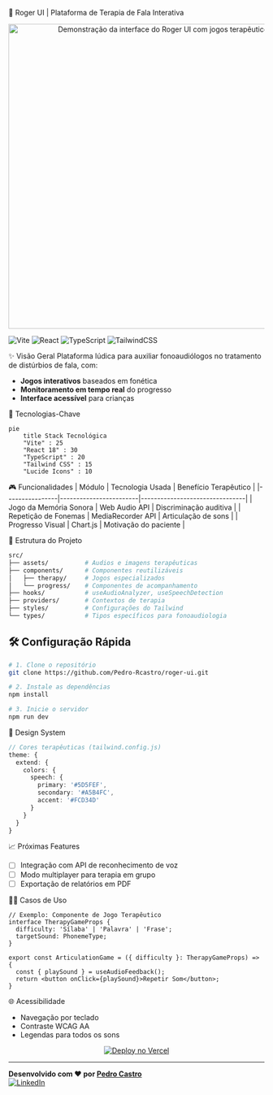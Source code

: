 
🎤 Roger UI | Plataforma de Terapia de Fala Interativa

<div align="center">
  <img src="./public/roger-demo.gif" width="600" alt="Demonstração da interface do Roger UI com jogos terapêuticos">
</div>

![Vite](https://img.shields.io/badge/vite-%23646CFF.svg?style=for-the-badge&logo=vite&logoColor=white)
![React](https://img.shields.io/badge/react-%2320232a.svg?style=for-the-badge&logo=react&logoColor=%2361DAFB)
![TypeScript](https://img.shields.io/badge/typescript-%23007ACC.svg?style=for-the-badge&logo=typescript&logoColor=white)
![TailwindCSS](https://img.shields.io/badge/tailwindcss-%2338B2AC.svg?style=for-the-badge&logo=tailwind-css&logoColor=white)

✨ Visão Geral
Plataforma lúdica para auxiliar fonoaudiólogos no tratamento de distúrbios de fala, com:
- **Jogos interativos** baseados em fonética
- **Monitoramento em tempo real** do progresso
- **Interface acessível** para crianças

🚀 Tecnologias-Chave
```mermaid
pie
    title Stack Tecnológica
    "Vite" : 25
    "React 18" : 30
    "TypeScript" : 20
    "Tailwind CSS" : 15
    "Lucide Icons" : 10
```

🎮 Funcionalidades
| Módulo         | Tecnologia Usada       | Benefício Terapêutico          |
|----------------|------------------------|--------------------------------|
| Jogo da Memória Sonora | Web Audio API | Discriminação auditiva         |
| Repetição de Fonemas   | MediaRecorder API | Articulação de sons            |
| Progresso Visual       | Chart.js         | Motivação do paciente          |

 📁 Estrutura do Projeto
```bash
src/
├── assets/          # Audios e imagens terapêuticas
├── components/      # Componentes reutilizáveis
│   ├── therapy/     # Jogos especializados
│   └── progress/    # Componentes de acompanhamento
├── hooks/           # useAudioAnalyzer, useSpeechDetection
├── providers/       # Contextos de terapia
├── styles/          # Configurações do Tailwind
└── types/           # Tipos específicos para fonoaudiologia
```

## 🛠️ Configuração Rápida
```bash
# 1. Clone o repositório
git clone https://github.com/Pedro-Rcastro/roger-ui.git

# 2. Instale as dependências
npm install

# 3. Inicie o servidor
npm run dev
```

🎨 Design System
```ts
// Cores terapêuticas (tailwind.config.js)
theme: {
  extend: {
    colors: {
      speech: {
        primary: '#5D5FEF',
        secondary: '#A5B4FC',
        accent: '#FCD34D'
      }
    }
  }
}
```

📈 Próximas Features
- [ ] Integração com API de reconhecimento de voz
- [ ] Modo multiplayer para terapia em grupo
- [ ] Exportação de relatórios em PDF

👨‍⚕️ Casos de Uso
```tsx
// Exemplo: Componente de Jogo Terapêutico
interface TherapyGameProps {
  difficulty: 'Sílaba' | 'Palavra' | 'Frase';
  targetSound: PhonemeType;
}

export const ArticulationGame = ({ difficulty }: TherapyGameProps) => {
  const { playSound } = useAudioFeedback();
  return <button onClick={playSound}>Repetir Som</button>;
}
```

🌐 Acessibilidade
- Navegação por teclado
- Contraste WCAG AA
- Legendas para todos os sons

<div align="center">
  <a href="https://roger-ui.vercel.app" target="_blank">
    <img src="https://img.shields.io/badge/VERCEL-DEPLOY-black?style=for-the-badge&logo=vercel" alt="Deploy no Vercel">
  </a>
</div>

----

**Desenvolvido com ❤️ por [Pedro Castro](https://github.com/Pedro-Rcastro)**  
[![LinkedIn](https://img.shields.io/badge/CONECTE_SE_NO_LINKEDIN-0077B5?style=flat-square&logo=linkedin)](https://www.linkedin.com/in/pedro-castro-6b453595)
```


